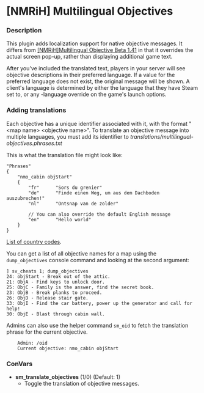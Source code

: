 # [NMRiH] Multilingual Objectives

### Description 
This plugin adds localization support for native objective messages. 
It differs from [\[NMRiH\]Multilingual Objective Beta 1.41]("https://forums.alliedmods.net/showthread.php?p=2305894") in that it overrides the actual screen pop-up, rather than displaying additional game text.

After you've included the translated text, players in your server will see objective descriptions in their preferred language. If a value for the preferred language does not exist, the original message will be shown. A client's language is determined by either the language that they have Steam set to, or any -language override on the game's launch options.

### Adding translations

Each objective has a unique identifier associated with it, with the format "\<map name\> \<objective name\>".
To translate an objective message into multiple languages, you must add its identifier to *translations/multilingual-objectives.phrases.txt*

This is what the translation file might look like:

	
	"Phrases"
	{
		"nmo_cabin objStart"
		{
			"fr"      "Sors du grenier"
			"de"      "Finde einen Weg, um aus dem Dachboden auszubrechen!"
			"nl"      "Ontsnap van de zolder"

			// You can also override the default English message
			"en"      "Hello world"
		}
	}
	

[List of country codes]("https://www.iban.com/country-codes").

You can get a list of all objective names for a map using the `dump_objectives` console command and looking at the second argument:

	] sv_cheats 1; dump_objectives
	24: objStart - Break out of the attic.
	21: ObjA - Find keys to unlock door.
	25: ObjC - Family is the answer, find the secret book.
	23: ObjB - Break planks to proceed.
	26: ObjD - Release stair gate.
	33: ObjI - Find the car battery, power up the generator and call for help!
	30: ObjE - Blast through cabin wall.


Admins can also use the helper command `sm_oid` to fetch the translation phrase for the current objective.
```
	Admin: /oid
	Current objective: nmo_cabin objStart 
```
### ConVars

* **sm_translate_objectives** (1/0) (Default: 1)
    * Toggle the translation of objective messages.
